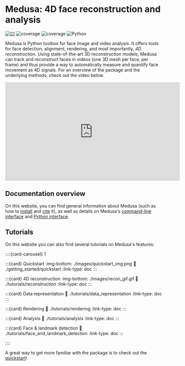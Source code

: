 # Medusa: 4D face reconstruction and analysis

[![CI](https://github.com/medusa-4D/medusa/actions/workflows/tests.yaml/badge.svg)](https://github.com/medusa-4D/medusa/actions/workflows/tests.yaml)
![coverage](https://img.shields.io/endpoint?url=https://gist.githubusercontent.com/lukassnoek/420039a0fe8fb8c1170e0478cdcd0f26/raw/medusa_coverage_badge.json)
![coverage](https://img.shields.io/endpoint?url=https://gist.githubusercontent.com/lukassnoek/cb6da52c965ec24f136b74a1ebad1964/raw/medusa_interrogate_badge.json)
![Python](https://img.shields.io/badge/python-3.9-blue.svg)

Medusa is Python toolbox for face image and video analysis. It offers tools for face
detection, alignment, rendering, and most importantly, *4D reconstruction*.
Using state-of-the-art 3D reconstruction models, Medusa can track and reconstruct faces
in videos (one 3D mesh per face, per frame) and thus provide a way to automatically
measure and quantify face movement as 4D signals. For an overview of the package and the
underlying methods, check out the video below.

<iframe width="560" height="315" src="https://www.youtube.com/embed/fnKfWwlrn6Q" title="YouTube video player" frameborder="0" allow="accelerometer; autoplay; clipboard-write; encrypted-media; gyroscope; picture-in-picture; web-share" allowfullscreen></iframe>

## Documentation overview

On this website, you can find general information about Medusa (such as how to
[install](getting_started/installation) and [cite](getting_started/citation) it), as
well as details on Medusa's [command-line interface](api/cli) and
[Python interface](api/python).

## Tutorials

On this website you can also find several tutorials on Medusa's features:

::::{card-carousel} 1

:::{card} Quickstart
:img-bottom: ./images/quickstart_img.png
:link: ./getting_started/quickstart
:link-type: doc
:::

:::{card} 4D reconstruction
:img-bottom: ./images/recon_gif.gif
:link: ./tutorials/reconstruction
:link-type: doc
:::

:::{card} Data representation
:link: ./tutorials/data_representation
:link-type: doc
:::

:::{card} Rendering
:link: ./tutorials/rendering
:link-type: doc
:::

:::{card} Analysis
:link: ./tutorials/analysis
:link-type: doc
:::

:::{card} Face & landmark detection
:link: ./tutorials/face_and_landmark_detection
:link-type: doc
:::

::::

A great way to get more familiar with the package is to check out the [quickstart](./getting_started/quickstart)!
